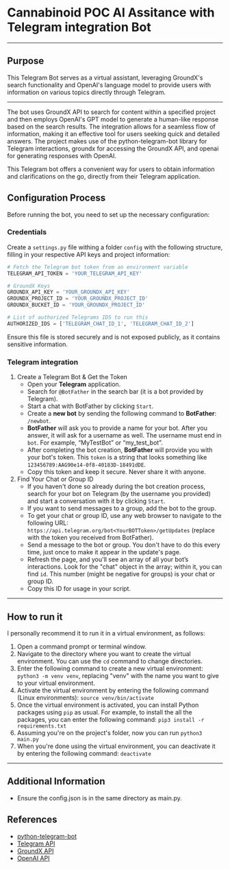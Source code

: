 # Cannabinoid POC AI Assitance with Telegram integration Bot

---

## Purpose
This Telegram Bot serves as a virtual assistant, leveraging GroundX's search functionality and OpenAI's language model to provide users with information on various topics directly through Telegram.

---

The bot uses GroundX API to search for content within a specified project and then employs OpenAI's GPT model to generate a human-like response based on the search results. The integration allows for a seamless flow of information, making it an effective tool for users seeking quick and detailed answers. The project makes use of the python-telegram-bot library for Telegram interactions, groundx for accessing the GroundX API, and openai for generating responses with OpenAI.

This Telegram bot offers a convenient way for users to obtain information and clarifications on the go, directly from their Telegram application.

## Configuration Process
Before running the bot, you need to set up the necessary configuration:

### Credentials
Create a `settings.py` file withing a folder `config` with the following structure, filling in your respective API keys and project information:

```python
# Fetch the Telegram bot token from an environment variable
TELEGRAM_API_TOKEN = 'YOUR_TELEGRAM_API_KEY'

# GroundX Keys
GROUNDX_API_KEY = 'YOUR_GROUNDX_API_KEY'
GROUNDX_PROJECT_ID = 'YOUR_GROUNDX_PROJECT_ID'
GROUNDX_BUCKET_ID = 'YOUR_GROUNDX_PROJECT_ID'

# List of authorized Telegrams IDS to run this
AUTHORIZED_IDS = ['TELEGRAM_CHAT_ID_1', 'TELEGRAM_CHAT_ID_2']
```

Ensure this file is stored securely and is not exposed publicly, as it contains sensitive information.

### Telegram integration

1. Create a Telegram Bot & Get the Token
   * Open your **Telegram** application.
   * Search for `@BotFather` in the search bar (it is a bot provided by Telegram).
   * Start a chat with BotFather by clicking `Start`.
   * Create a **new bot** by sending the following command to **BotFather**: `/newbot`.
   * **BotFather** will ask you to provide a name for your bot. After you answer, it will ask for a username as well. The username must end in `bot`. For example, “MyTestBot” or “my_test_bot”.
   * After completing the bot creation, **BotFather** will provide you with your bot's token. This `token` is a string that looks something like `123456789:AAG90e14-0f8-40183D-18491dDE`.
   * Copy this token and keep it secure. Never share it with anyone.
2. Find Your Chat or Group ID
   * If you haven't done so already during the bot creation process, search for your bot on Telegram (by the username you provided) and start a conversation with it by clicking `Start`.
   * If you want to send messages to a group, add the bot to the group.
   * To get your chat or group ID, use any web browser to navigate to the following URL: `https://api.telegram.org/bot<YourBOTToken>/getUpdates` (replace <YourBOTToken> with the token you received from BotFather).
   * Send a message to the bot or group. You don't have to do this every time, just once to make it appear in the update's page.
   * Refresh the page, and you'll see an array of all your bot’s interactions. Look for the "chat" object in the array; within it, you can find `id`. This number (might be negative for groups) is your chat or group ID.
   * Copy this ID for usage in your script.

--- 

## How to run it
I personally recommend it to run it in a virtual environment, as follows:
1. Open a command prompt or terminal window.
2. Navigate to the directory where you want to create the virtual environment. You can use the `cd` command to change directories.
3. Enter the following command to create a new virtual environment: `python3 -m venv venv`, replacing "venv" with the name you want to give to your virtual environment.
4. Activate the virtual environment by entering the following command (Linux environments): `source venv/bin/activate`
5. Once the virtual environment is activated, you can install Python packages using `pip` as usual. For example, to install the all the packages, 
you can enter the following command: `pip3 install -r requirements.txt`
6. Assuming you're on the project's folder, now you can run `python3 main.py`
7. When you're done using the virtual environment, you can deactivate it by entering the following command: `deactivate`


---

## Additional Information
* Ensure the config.json is in the same directory as main.py.


## References
  * [python-telegram-bot](https://github.com/python-telegram-bot/python-telegram-bot)
  * [Telegram API](https://core.telegram.org/bots/api)
  * [GroundX API](https://documentation.groundx.ai/r)
  * [OpenAI API](https://platform.openai.com/docs/)
